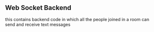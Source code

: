 
## Web Socket Backend 

this contains backend code in which all the people joined in a room can send and receive text messages

